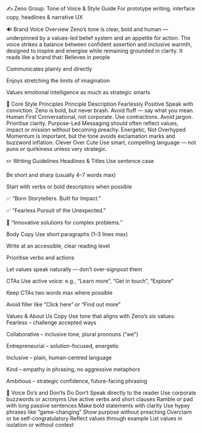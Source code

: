 ✍️ Zeno Group: Tone of Voice & Style Guide
For prototype writing, interface copy, headlines & narrative UX

🔊 Brand Voice Overview
Zeno’s tone is clear, bold and human — underpinned by a values-led belief system and an appetite for action. The voice strikes a balance between confident assertion and inclusive warmth, designed to inspire and energise while remaining grounded in clarity.
It reads like a brand that:
Believes in people


Communicates plainly and directly


Enjoys stretching the limits of imagination


Values emotional intelligence as much as strategic smarts



🎯 Core Style Principles
Principle
Description
Fearlessly Positive
Speak with conviction. Zeno is bold, but never brash. Avoid fluff — say what you mean.
Human First
Conversational, not corporate. Use contractions. Avoid jargon. Prioritise clarity.
Purpose-Led
Messaging should often reflect values, impact or mission without becoming preachy.
Energetic, Not Overhyped
Momentum is important, but the tone avoids exclamation marks and buzzword inflation.
Clever Over Cute
Use smart, compelling language — not puns or quirkiness unless very strategic.


✏️ Writing Guidelines
Headlines & Titles
Use sentence case


Be short and sharp (usually 4–7 words max)


Start with verbs or bold descriptors when possible


✅ “Born Storytellers. Built for Impact.”


✅ “Fearless Pursuit of the Unexpected.”


🚫 “Innovative solutions for complex problems.”


Body Copy
Use short paragraphs (1–3 lines max)


Write at an accessible, clear reading level


Prioritise verbs and actions


Let values speak naturally — don’t over-signpost them


CTAs
Use active voice: e.g., “Learn more”, “Get in touch”, “Explore”


Keep CTAs two words max where possible


Avoid filler like “Click here” or “Find out more”


Values & About Us Copy
Use tone that aligns with Zeno’s six values:
Fearless – challenge accepted ways


Collaborative – inclusive tone, plural pronouns (“we”)


Entrepreneurial – solution-focused, energetic


Inclusive – plain, human-centred language


Kind – empathy in phrasing, no aggressive metaphors


Ambitious – strategic confidence, future-facing phrasing



📣 Voice Do’s and Don’ts
Do
Don’t
Speak directly to the reader
Use corporate buzzwords or acronyms
Use active verbs and short clauses
Ramble or pad with long passive sentences
Make bold statements with clarity
Use hypey phrases like “game-changing”
Show purpose without preaching
Overclaim or be self-congratulatory
Reflect values through example
List values in isolation or without context


